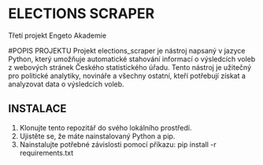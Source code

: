 # ELECTIONS SCRAPER
Třetí projekt Engeto Akademie

#POPIS PROJEKTU
Projekt elections_scraper je nástroj napsaný v jazyce Python, který umožňuje automatické stahování informací o výsledcích voleb z webových stránek Českého statistického úřadu. Tento nástroj je užitečný pro politické analytiky, novináře a všechny ostatní, kteří potřebují získat a analyzovat data o výsledcích voleb.

## INSTALACE
1. Klonujte tento repozitář do svého lokálního prostředí.
2. Ujistěte se, že máte nainstalovaný Python a pip.
3. Nainstalujte potřebné závislosti pomocí příkazu:
   pip install -r requirements.txt
